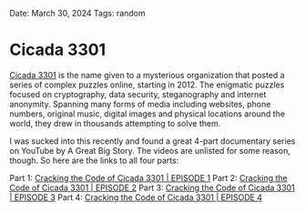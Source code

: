Date: March 30, 2024
Tags: random

# Cicada 3301

[Cicada 3301](https://en.m.wikipedia.org/wiki/Cicada_3301) is the name given to a mysterious organization that posted a series of complex puzzles online, starting in 2012. The enigmatic puzzles focused on cryptography, data security, steganography and internet anonymity. Spanning many forms of media including websites, phone numbers, original music, digital images and physical locations around the world, they drew in thousands attempting to solve them.

I was sucked into this recently and found a great 4-part documentary series on YouTube by A Great Big Story. The videos are unlisted for some reason, though. So here are the links to all four parts:

Part 1: [Cracking the Code of Cicada 3301 | EPISODE 1](https://www.youtube.com/watch?v=RatbYqc0-jE)
Part 2: [Cracking the Code of Cicada 3301 | EPISODE 2](https://www.youtube.com/watch?v=Rx8pfheh6aI)
Part 3: [Cracking the Code of Cicada 3301 | EPISODE 3](https://www.youtube.com/watch?v=HRYyhdTHraU)
Part 4: [Cracking the Code of Cicada 3301 | EPISODE 4](https://www.youtube.com/watch?v=GanHp3XCYgg)